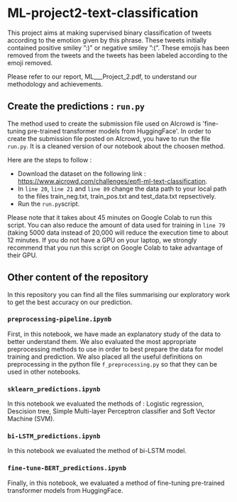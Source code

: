 # ML-project2-text-classification

This project aims at making supervised binary classification of tweets according to the emotion given by this phrase. These tweets initially contained positive smiley ”:)” or negative smiley ”:(”. These emojis has been removed from the tweets and the tweets has been labeled according to the emoji removed.

Please refer to our report, ML___Project_2.pdf, to understand our methodology and achievements.

## Create the predictions : `run.py`

The method used to create the submission file used on AIcrowd is 'fine-tuning pre-trained transformer models from HuggingFace'. In order to create the submission file posted on AIcrowd, you have to run the file `run.py`. It is a cleaned version of our notebook about the choosen method. 

Here are the steps to follow : 

* Download the dataset on the following link : https://www.aicrowd.com/challenges/epfl-ml-text-classification. 
* In `line 20`, `line 21` and `line 89` change the data path to your local path to the files train_neg.txt, train_pos.txt and test_data.txt repsectively. 
* Run the `run.py`script.

Please note that it takes about 45 minutes on Google Colab to run this script. You can also reduce the amount of data used for training in `line 79` (taking 5000 data instead of 20,000 will reduce the execution time to about 12 minutes. If you do not have a GPU on your laptop, we strongly recommend that you run this script on Google Colab to take advantage of their GPU.


## Other content of the repository

In this repository you can find all the files summarising our exploratory work to get the best accuracy on our prediction. 

### `preprocessing-pipeline.ipynb`

First, in this notebook, we have made an explanatory study of the data to better understand them. We also evaluated the most appropriate preprocessing methods to use in order to best prepare the data for model training and prediction. We also placed all the useful definitions on preprocessing in the python file `f_preprocessing.py` so that they can be used in other notebooks.

### `sklearn_predictions.ipynb`
In this notebook we evaluated the methods of : Logistic regression, Descision tree, Simple Multi-layer Perceptron classifier and Soft Vector Machine (SVM).

### `bi-LSTM_predictions.ipynb`
In this notebook we evaluated the method of bi-LSTM model.

### `fine-tune-BERT_predictions.ipynb`
Finally, in this notebook, we evaluated a method of fine-tuning pre-trained transformer models from HuggingFace.


